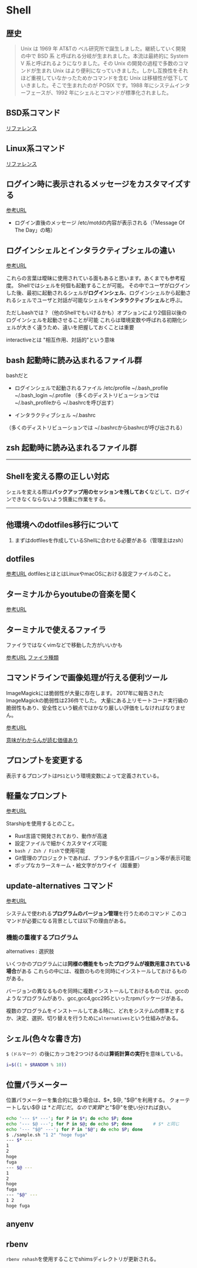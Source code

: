 # Shell

## 歴史

>Unix は 1969 年 AT&Tの ベル研究所で誕生しました。継続していく開発の中で BSD 系 と呼ばれる分岐が生まれました。本流は最終的に System V 系と呼ばれるようになりました。その Unix の開発の過程で多数のコマンドが生まれ Unix はより便利になっていきました。しかし互換性をそれほど重視していなかったためかコマンドを含む Unix は移植性が低下していきました。そこで生まれたのが POSIX です。1988 年にシステムインターフェースが、1992 年にシェルとコマンドが標準化されました。

## BSD系コマンド
[リファレンス](https://man.freebsd.org/cgi/man.cgi?manpath=FreeBSD+5.3-RELEASE+and+Ports)

## Linux系コマンド
[リファレンス](https://linux.die.net/man/1/base64)

## ログイン時に表示されるメッセージをカスタマイズする

[参考URL](https://qiita.com/Possum55/items/99704f4a9c6205fac3fa)

- ログイン直後のメッセージ
/etc/motdの内容が表示される（「Message Of The Day」の略）

## ログインシェルとインタラクティブシェルの違い

[参考URL](http://tooljp.com/windows/chigai/html/Linux/loginShell-interactiveShell-chigai.html)

これらの言葉は曖昧に使用されている面もあると思います。あくまでも参考程度。
Shellではシェルを何個も起動することが可能。
その中でユーザがログインした後、最初に起動されるシェルが**ログインシェル**、ログインシェルから起動されるシェルでユーザと対話が可能なシェルを**インタラクティブシェル**と呼ぶ。

ただしbashでは？（他のShellでもいけるかも）オプションにより2個目以後のログインシェルを起動させることが可能
これらは環境変数や呼ばれる初期化シェルが大きく違うため、違いを把握しておくことは重要

interactiveとは "相互作用、対話的"という意味

## bash 起動時に読み込まれるファイル群

bashだと

- ログインシェルで起動されるファイル
/etc/profile
~/.bash_profile
~/.bash_login
~/.profile
（多くのディストリビューションでは ~/.bash_profileから ~/.bashrcを呼び出す）

- インタラクティブシェル
~/.bashrc

（多くのディストリビューションでは ~/.bashrcからbashrcが呼び出される）

## zsh 起動時に読み込まれるファイル群

---

## Shellを変える際の正しい対応

シェルを変える際は**バックアップ用のセッションを残しておく**などして、ログインできなくならないよう慎重に作業をする。

---

## 他環境へのdotfiles移行について

1. まずはdotfilesを作成しているShellに合わせる必要がある（管理主はzsh）

## dotfiles

[参考URL](https://github.com/takuzoo3868/dotfiles)
dotfilesとはとはLinuxやmacOSにおける設定ファイルのこと。

## ターミナルからyoutubeの音楽を聞く

[参考URL](https://www.blky.me/2018/02/02/mps-youtube/)

## ターミナルで使えるファイラ

ファイラではなくvimなどで移動した方がいいかも

[参考URL](https://qiita.com/rattcv/items/caed7dd8115b294402c8)
[ファイラ種類](https://zenn.dev/lambdalisue/articles/3deb92360546d526381f)


## コマンドラインで画像処理が行える便利ツール

ImageMagickには脆弱性が大量に存在します。
2017年に報告されたImageMagickの脆弱性は236件でした。
大量にある上リモートコード実行級の脆弱性もあり、安全性という観点ではかなり厳しい評価をしなければなりません。

[参考URL](https://atmarkit.itmedia.co.jp/ait/articles/1809/25/news020.html)

[意味がわからんが読む価値あり](https://qiita.com/yoya/items/2076c1f5137d4041e3aa)

## プロンプトを変更する

表示するプロンプトは`PS1`という環境変数によって定義されている。

## 軽量なプロンプト

[参考URL](https://tech.hajimari.inc/entry/2020/08/28/170220)

Starshipを使用するとのこと。

- Rust言語で開発されており、動作が高速
- 設定ファイルで細かくカスタマイズ可能
- `bash / Zsh / Fish`で使用可能
- Git管理のプロジェクトであれば、ブランチ名や言語バージョン等が表示可能
- ポップなカラースキーム・絵文字がカワイイ（超重要）

## update-alternatives コマンド

[参考URL](https://vinelinux.org/docs/vine6/cui-guide/update-alternatives.html)

システムで使われる**プログラムのバージョン管理**を行うためのコマンド
このコマンドが必要になる背景としては以下の理由がある。

### 機能の重複するプログラム

alternatives : 選択肢

いくつかのプログラムには**同様の機能をもったプログラムが複数用意されている場合**がある
これらの中には、複数のものを同時にインストールしておけるものがある。

バージョンの異なるものを同時に複数インストールしておけるものでは、gccのようなプログラムがあり、gcc,gcc4,gcc295といったrpmパッケージがある。

複数のプログラムをインストールしてある時に、どれをシステムの標準とするか、決定、選択、切り替えを行うために`alternatives`という仕組みがある。

## シェル(色々な書き方)

`$（ドルマーク）`の後にカッコを2つつけるのは**算術計算の実行**を意味している。

```sh
i=$((1 + $RANDOM % 10))
```

## 位置パラメーター

位置パラメーターを集合的に扱う場合は、$*, $@, "$@"を利用する。
クォーテートしない$@ は $* と同じだ。なので実質$*と"$@"を使い分ければ良い。

```sh
echo '--- $* ---'; for P in $*; do echo $P; done
echo '--- $@ ---'; for P in $@; do echo $P; done        # $* と同じ
echo '--- "$@" ---'; for P in "$@"; do echo $P; done
$ ./sample.sh "1 2" "hoge fuga"
--- $* ---
1
2
hoge
fuga
--- $@ ---
1
2
hoge
fuga
--- "$@" ---
1 2
hoge fuga
```

## anyenv


## rbenv

`rbenv rehash`を使用することでshimsディレクトリが更新される。
